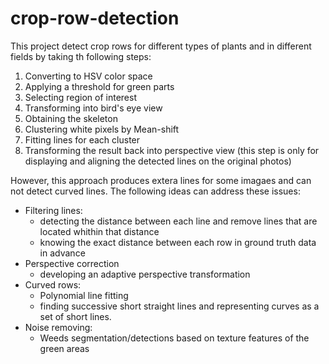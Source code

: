 # crop-row-detection
This project detect crop rows for different types of plants and in different fields by taking th following steps:
  1.  Converting to HSV color space
  2.  Applying a threshold for green parts
  3.  Selecting region of interest
  4.  Transforming into bird's eye view
  5.  Obtaining the skeleton 
  6.  Clustering white pixels by Mean-shift
  7.  Fitting lines for each cluster 
  8.  Transforming the result back into perspective view (this step is only for displaying and aligning the detected lines on the original photos)
  
However, this approach produces extera lines for some imagaes and can not detect curved lines. The following ideas can address these issues:
  - Filtering lines: 
     - detecting the distance between each line and remove lines that are located whithin that distance
     - knowing the exact distance between each row in ground truth data in advance
  - Perspective correction
    - developing an adaptive perspective transformation 
  - Curved rows: 
    - Polynomial line fitting 
    - finding successive short straight lines and representing curves as a set of short lines. 
  - Noise removing:
    - Weeds segmentation/detections based on texture features of the green areas 
